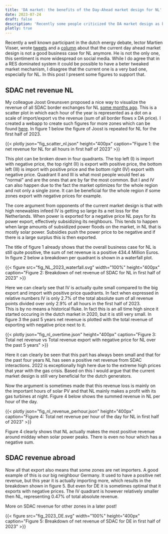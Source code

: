```yaml
---
title: 'DA market: the benefits of the Day-Ahead market design for NL'
date: 2023-07-24
draft: false
description: 'Recently some people criticized the DA market design as being a bad business case. But is that really true? A short discovery tour'
plotly: true
---
```

Recently a well known participant in the dutch energy debate, lector Martien Visser, wrote [tweets](https://twitter.com/BM_Visser/status/1680873687979786243) and a [column](http://mail.energiepodium.nl/artikel/verdienmodel-noordzee) about that the current day ahead market design is not a good business case for NL anymore. He is not the only one, this sentiment is more widespread on social media. While I do agree that in a RES dominated system it could be possible to have a beter tweaked market mechanism, I disagree that the current one is a very bad one, especially for NL. In this post I present some figures to support that.


## SDAC net revenue NL
My colleague Joost Greunsven proposed a nice way to visualize the revenue of all SDAC border exchanges for NL [some months ago](https://www.linkedin.com/posts/greunsven_sdac-revenues-nl-de-fr-2021-vs-2022-activity-7018848981258551296-uA92). This is a scatter plot in which each hour of the year is represented as a dot on a scale of import/export vs the revenue (sum of all border flows x DA price). I created a webapp to create such figures for more zones which can be found [here](https://sdacrevenue.amunanalytics.eu/). In figure 1 below the figure of Joost is repeated for NL for the first half of 2023.

{{< plotly json="fig_scatter_nl.json" height="400px" caption="Figure 1: the net revenue for NL for all hours in first half of 2023" >}}

This plot can be broken down in four quadrants. The top left (I) is import with negative price, the top right (II) is export with positive price, the bottom left (III) is import with positive price and the bottom right (IV) export with negative price. Quadrant II and III is what most people would feel as "normal" and are the ones that are by far the most common. But I and IV can also happen due to the fact the market optimizes for the whole region and not only a single zone. It can be beneficial for the whole region if some zones export with negative prices for example. 
 
The core argument from opponents of the current market design is that with high renewables infeed IV is getting so large its a net loss for the Netherlands. When power is exported for a negative price NL pays for its power export, effectively subsidizing its neighbours. This tends to happen when large amounts of subsidized power floods on the market, in NL that is mostly solar power. Subsidies push the power price to be negative and if there is a large surplus this is then exported.  

The title of figure 1 already shows that the overall business case for NL is still quite positive, the sum of net revenue is a positive 434.4 Million Euros. In figure 2 below a breakdown per quadrant is shown in a waterfall plot.

{{< figure src="fig_NL_2023_waterfall.svg" width="100%" height="400px" caption="Figure 2: Breakdown of net revenue of SDAC for NL in first half of 2023" >}}

Here we can clearly see that IV is actually quite small compared to the big export and import with positive price quadrants. In fact when expressed in relative numbers IV is only 2.7% of the total absolute sum of all revenue points divided over only 2.9% of all hours in the first half of 2023.  
This is by no means a historical fluke. In fact this is an all time high since it started occuring in the dutch market in 2020, but it is still very small. In figure 3 the past 5 years net revenue is plotted with the total revenue of exporting with negative price next to it.

{{< plotly json="fig_nl_overtime.json" height="400px" caption="Figure 3: Total net revenue vs Total revenue export with negative price for NL over the past 5 years" >}}

Here it can clearly be seen that this part has always been small and that for the past four years NL has seen a positive net revenue from SDAC interactions. 2022 is exceptionally high here due to the extreme high prices that year with the gas crisis. Based on this I would argue that the current market design is still very beneficial for the dutch generators.

Now the argument is sometimes made that this revenue loss is mainly on the important hours of solar PV and that NL mainly makes a profit with its gas turbines at night. Figure 4 below shows the summed revenue in NL per hour of the day.

{{< plotly json="fig_nl_revenue_perhour.json" height="400px" caption="Figure 4: Total net revenue per hour of the day for NL in first half of 2023" >}} 

Figure 4 clearly shows that NL actually makes the most positive revenue around midday when solar power peaks. There is even no hour which has a negative sum.


## SDAC revenue abroad
Now all that export also means that some zones are net importers. A good example of this is our big neighbour Germany. It used to have a positive net revenue, but this year it is actually importing more, which results in the breakdown shown in figure 5. But even for DE it is sometimes optimal that it exports with negative prices. The IV quadrant is however relatively smaller then NL, representing 0.47% of total absolute revenue.

More on SDAC revenue for other zones in a later post!

{{< figure src="fig_2023_DE.svg" width="100%" height="400px" caption="Figure 5: Breakdown of net revenue of SDAC for DE in first half of 2023" >}}
